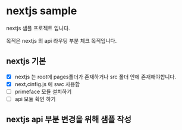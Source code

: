 # nextjs sample

nextjs 샘플 프로젝트 입니다.

목적은 nextjs 의 api 라우팅 부분 체크 목적입니다.

## nextjs 기본

- [x] nextjs 는 root에 pages폴더가 존재하거나 src 폴더 안에 존재해야합니다.
- [x] next,cinfig.js 에 swc 사용함
- [ ] primeface 모듈 설치하기
- [ ] api 모듈 확인 하기

## nextjs api 부분 변경을 위해 샘플 작성
